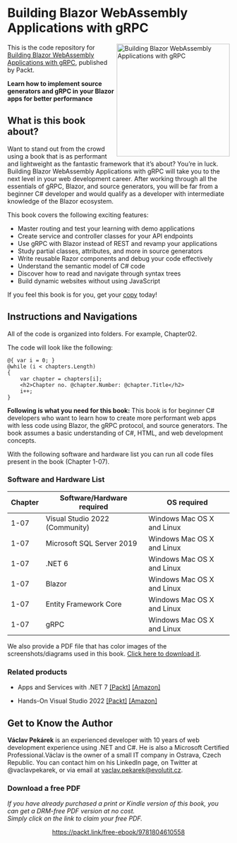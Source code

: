 # Building Blazor WebAssembly Applications with gRPC

<a href="https://www.packtpub.com/product/building-blazor-webassembly-applications-with-grpc/9781804610558"><img src="https://static.packt-cdn.com/products/9781804610558/cover/smaller" alt="Building Blazor WebAssembly Applications with gRPC" height="256px" align="right"></a>

This is the code repository for [Building Blazor WebAssembly Applications with gRPC](https://www.packtpub.com/product/building-blazor-webassembly-applications-with-grpc/9781804610558), published by Packt.

**Learn how to implement source generators and gRPC in your Blazor apps for better performance**

## What is this book about?
Want to stand out from the crowd using a book that is as performant and lightweight as the fantastic framework that it’s about? You’re in luck.
Building Blazor WebAssembly Applications with gRPC will take you to the next level in your web development career. After working through all the essentials of gRPC, Blazor, and source generators, you will be far from a beginner C# developer and would qualify as a developer with intermediate knowledge of the Blazor ecosystem.

This book covers the following exciting features:
* Master routing and test your learning with demo applications
* Create service and controller classes for your API endpoints
* Use gRPC with Blazor instead of REST and revamp your applications
* Study partial classes, attributes, and more in source generators
* Write reusable Razor components and debug your code effectively
* Understand the semantic model of C# code
* Discover how to read and navigate through syntax trees
* Build dynamic websites without using JavaScript

If you feel this book is for you, get your [copy](https://www.amazon.com/Building-Blazor-WebAssembly-Applications-gRPC/dp/1804610550) today!


## Instructions and Navigations
All of the code is organized into folders. For example, Chapter02.

The code will look like the following:
```
@{ var i = 0; }
@while (i < chapters.Length)
{
    var chapter = chapters[i];
    <h2>Chapter no. @chapter.Number: @chapter.Title</h2>
    i++;
}
```

**Following is what you need for this book:**
This book is for beginner C# developers who want to learn how to create more performant web apps with less code using Blazor, the gRPC protocol, and source generators. The book assumes a basic understanding of C#, HTML, and web development concepts.

With the following software and hardware list you can run all code files present in the book (Chapter 1-07).

### Software and Hardware List
| Chapter | Software/Hardware required | OS required |
| -------- | ------------------------------------ | ----------------------------------- |
| 1-07 | Visual Studio 2022 (Community)| Windows Mac OS X and Linux  |
| 1-07 | Microsoft SQL Server 2019| Windows Mac OS X and Linux  |
| 1-07 | .NET 6| Windows Mac OS X and Linux  |
| 1-07 | Blazor| Windows Mac OS X and Linux  |
| 1-07 | Entity Framework Core| Windows Mac OS X and Linux  |
| 1-07 | gRPC| Windows Mac OS X and Linux  |

We also provide a PDF file that has color images of the screenshots/diagrams used in this book. [Click here to download it](https://packt.link/xNJtA).

### Related products
* Apps and Services with .NET 7 [[Packt]](https://www.packtpub.com/product/apps-and-services-with-net-7/9781801813433?_ga=2.259156879.426506691.1664444478-1676364594.1662627481) [[Amazon]](https://www.amazon.com/Apps-Services-NET-enterprise-technologies-dp-1801813434/dp/1801813434/ref=mt_other?_encoding=UTF8&me=&qid=)

* Hands-On Visual Studio 2022 [[Packt]](https://www.packtpub.com/product/hands-on-visual-studio-2022/9781801810548?_ga=2.259156879.426506691.1664444478-1676364594.1662627481) [[Amazon]](https://www.amazon.com/Hands-Visual-Studio-2022-productivity/dp/1801810540)


## Get to Know the Author

**Václav Pekárek**
is an experienced developer with 10 years of web development experience using .NET and C#. He is also a Microsoft Certified Professional.Václav is the owner of a small IT company in Ostrava, Czech Republic. You can contact him on his LinkedIn page, on Twitter at @vaclavpekarek, or via email at vaclav.pekarek@evolutit.cz.
### Download a free PDF

 <i>If you have already purchased a print or Kindle version of this book, you can get a DRM-free PDF version at no cost.<br>Simply click on the link to claim your free PDF.</i>
<p align="center"> <a href="https://packt.link/free-ebook/9781804610558">https://packt.link/free-ebook/9781804610558 </a> </p>